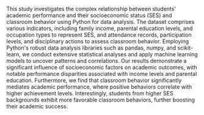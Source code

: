 This study investigates the complex relationship between students' academic 
performance and their socioeconomic status (SES) and classroom behavior using 
Python for data analysis. The dataset comprises various indicators, including 
family income, parental education levels, and occupation types to represent SES, 
and attendance records, participation levels, and disciplinary actions to assess 
classroom behavior.
Employing Python's robust data analysis libraries such as pandas, numpy, and 
scikit-learn, we conduct extensive statistical analyses and apply machine learning 
models to uncover patterns and correlations. Our results demonstrate a significant 
influence of socioeconomic factors on academic outcomes, with notable 
performance disparities associated with income levels and parental education. 
Furthermore, we find that classroom behavior significantly mediates academic 
performance, where positive behaviors correlate with higher achievement levels. 
Interestingly, students from higher SES backgrounds exhibit more favorable 
classroom behaviors, further boosting their academic success.
